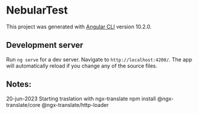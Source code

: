 # NebularTest

This project was generated with [Angular CLI](https://github.com/angular/angular-cli) version 10.2.0.

## Development server

Run `ng serve` for a dev server. Navigate to `http://localhost:4200/`. The app will automatically reload if you change any of the source files.

## Notes:

20-jun-2023
Starting traslation with ngx-translate
npm install @ngx-translate/core @ngx-translate/http-loader
